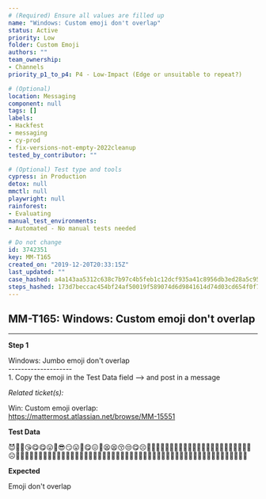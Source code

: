```yaml
---
# (Required) Ensure all values are filled up
name: "Windows: Custom emoji don't overlap"
status: Active
priority: Low
folder: Custom Emoji
authors: ""
team_ownership:
- Channels
priority_p1_to_p4: P4 - Low-Impact (Edge or unsuitable to repeat?)

# (Optional)
location: Messaging
component: null
tags: []
labels:
- Hackfest
- messaging
- cy-prod
- fix-versions-not-empty-2022cleanup
tested_by_contributor: ""

# (Optional) Test type and tools
cypress: in Production
detox: null
mmctl: null
playwright: null
rainforest:
- Evaluating
manual_test_environments:
- Automated - No manual tests needed

# Do not change
id: 3742351
key: MM-T165
created_on: "2019-12-20T20:33:15Z"
last_updated: ""
case_hashed: a4a143aa5312c638c7b97c4b5feb1c12dcf935a41c8956db3ed28a5c954d1125c35ddd9b1467939e64d60603c7712b39
steps_hashed: 173d7beccac454bf24af50019f589074d6d9841614d74d03cd654f0f7346e2c0157a6c2250a08712b0af7144441ce95d
---
```


<!-- (Auto-generated) Based on frontmatter's "key" and "name" -->

## MM-T165: Windows: Custom emoji don't overlap

---

**Step 1**

Windows: Jumbo emoji don't overlap\
\--------------------\
1\. Copy the emoji in the Test Data field --> and post in a message

_Related ticket(s):_

Win: Custom emoji overlap:\
<https://mattermost.atlassian.net/browse/MM-15551>

**Test Data**

😈🤣👘😘😋😋😛🤨😎😏😛🤓😋😖🤨😫😫😚😒😋☹️🤨😒😒🤪😖😋😒😋🤨😏😩🤨😀🤨😇🧐🙃🤨🙃😟😛😔🧐☹️🤬😱😳🤫🤫😥😳🤔😨🤗😢😑🤢🤢🤢🤮🤮😪😑😑🤔😴🤭😵😑😷🤐🤐👙👨‍👧‍👧👨‍👨‍👧‍👦👚👩‍👦‍👦👔👩‍👧‍👦👠👩‍👦‍👦👨‍👦‍👦

**Expected**

Emoji don't overlap
